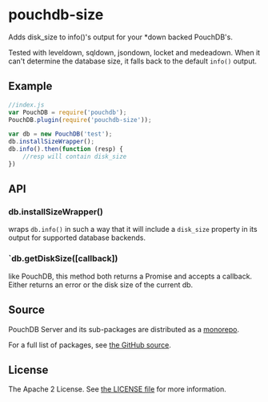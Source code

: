 pouchdb-size
============

Adds disk_size to info()'s output for your *down backed PouchDB's.

Tested with leveldown, sqldown, jsondown, locket and medeadown. When it
can't determine the database size, it falls back to the default
``info()`` output.

Example
-------

```javascript
//index.js
var PouchDB = require('pouchdb');
PouchDB.plugin(require('pouchdb-size'));

var db = new PouchDB('test');
db.installSizeWrapper();
db.info().then(function (resp) {
	//resp will contain disk_size
})
```

API
---

### db.installSizeWrapper()

wraps ``db.info()`` in such a way that it will include a ``disk_size``
property in its output for supported database backends.

### `db.getDiskSize([callback])

like PouchDB, this method both returns a Promise and accepts a
callback. Either returns an error or the disk size of the current db.

Source
------

PouchDB Server and its sub-packages are distributed as a [monorepo](https://github.com/babel/babel/blob/master/doc/design/monorepo.md).

For a full list of packages, see [the GitHub source](https://github.com/pouchdb/pouchdb-server/tree/master/packages/node_modules).

License
-------

The Apache 2 License. See [the LICENSE file](https://github.com/pouchdb/pouchdb-server/blob/master/LICENSE) for more information.

